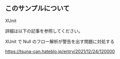 ## このサンプルについて

XUnit 

詳細は以下の記事を参照してください。

XUnit で Null のフロー解析が警告を出す問題に対処する

https://tsuna-can.hateblo.jp/entry/2021/12/24/120000
